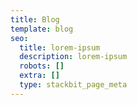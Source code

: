 ```yaml
---
title: Blog
template: blog
seo:
  title: lorem-ipsum
  description: lorem-ipsum
  robots: []
  extra: []
  type: stackbit_page_meta
---
```

